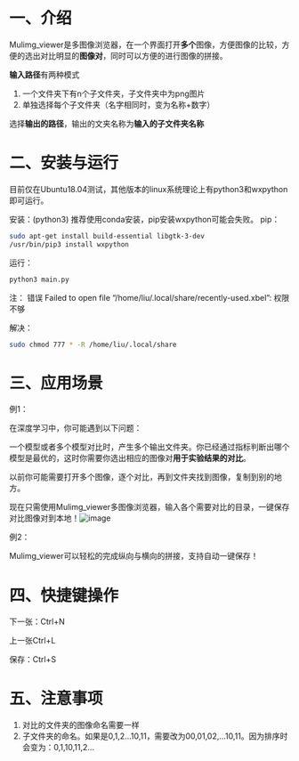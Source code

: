 # 一、介绍

Mulimg_viewer是多图像浏览器，在一个界面打开**多个**图像，方便图像的比较，方便的选出对比明显的**图像对**，同时可以方便的进行图像的拼接。

**输入路径**有两种模式
1. 一个文件夹下有n个子文件夹，子文件夹中为png图片
2. 单独选择每个子文件夹（名字相同时，变为名称+数字）

选择**输出的路径**，输出的文夹名称为**输入的子文件夹名称**

# 二、安装与运行
目前仅在Ubuntu18.04测试，其他版本的linux系统理论上有python3和wxpython即可运行。

安装：(python3)
推荐使用conda安装，pip安装wxpython可能会失败。
pip：
```bash
sudo apt-get install build-essential libgtk-3-dev
/usr/bin/pip3 install wxpython
```
运行：
```python
python3 main.py
```
注：
错误 Failed to open file “/home/liu/.local/share/recently-used.xbel”: 权限不够

解决：
```bash
sudo chmod 777 * -R /home/liu/.local/share
```

# 三、应用场景
例1：

在深度学习中，你可能遇到以下问题：

一个模型或者多个模型对比时，产生多个输出文件夹。你已经通过指标判断出哪个模型是最优的，这时你需要你选出相应的图像对**用于实验结果的对比**。

以前你可能需要打开多个图像，逐个对比，再到文件夹找到图像，复制到别的地方。

现在只需使用Mulimg_viewer多图像浏览器，输入各个需要对比的目录，一键保存对比图像对到本地！![image](https://github.com/nachifur/Mulimg_viewer/blob/master/img/f0.png)

例2：

Mulimg_viewer可以轻松的完成纵向与横向的拼接，支持自动一键保存！
# 四、快捷键操作

下一张：Ctrl+N

上一张Ctrl+L

保存：Ctrl+S

# 五、注意事项

1. 对比的文件夹的图像命名需要一样
2. 子文件夹的命名。如果是0,1,2...10,11，需要改为00,01,02,...10,11。因为排序时会变为：0,1,10,11,2...

